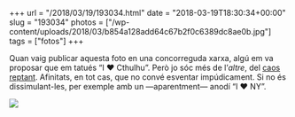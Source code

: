 +++
url = "/2018/03/19/193034.html"
date = "2018-03-19T18:30:34+00:00"
slug = "193034"
photos = ["/wp-content/uploads/2018/03/b854a128add64c67b2f0c6389dc8ae0b.jpg"]
tags = ["fotos"]
+++

Quan vaig publicar aquesta foto en una concorreguda xarxa, algú em va proposar que em tatués “I ❤️ Cthulhu”. Però jo sóc més de l’*altre*, del [caos reptant](https://ca.wikipedia.org/wiki/Nyarlathotep). Afinitats, en tot cas, que no convé esventar impúdicament. Si no és dissimulant-les, per exemple amb un —aparentment— anodí “I ❤️ NY”.

<img src="/wp-content/uploads/2018/03/b854a128add64c67b2f0c6389dc8ae0b.jpg" class="img-responsive">

